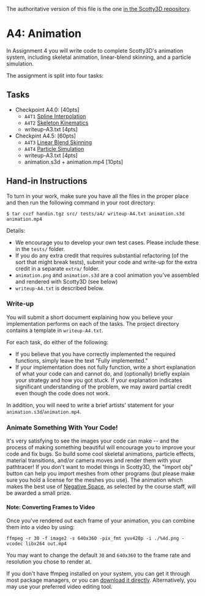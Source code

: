 The authoritative version of this file is the one [in the Scotty3D repository](https://github.com/CMU-Graphics/Scotty3D/blob/main/assignments/A4.md).

# A4: Animation

In Assignment 4 you will write code to complete Scotty3D's animation system, including skeletal animation, linear-blend skinning, and a particle simulation.

The assignment is split into four tasks:

## Tasks

- Checkpoint A4.0: [40pts]
	- `A4T1` [Spline Interpolation](A4/T1-splines.md)
	- `A4T2` [Skeleton Kinematics](A4/T2-skeleton.md)
	- writeup-A3.txt [4pts]
- Checkpint A4.5: [60pts]
	- `A4T3` [Linear Blend Skinning](A4/T3-skinning.md)
	- `A4T4` [Particle Simulation](A4/T4-particles.md)
	- writeup-A3.txt [4pts]
	- animation.s3d + animation.mp4 [10pts]


## Hand-in Instructions

To turn in your work, make sure you have all the files in the proper place and then run the following command in your root directory:
```
$ tar cvzf handin.tgz src/ tests/a4/ writeup-A4.txt animation.s3d animation.mp4
```

Details:
- We encourage you to develop your own test cases. Please include these in the `tests/` folder.
- If you do any extra credit that requires substantial refactoring (of the sort that might break tests), submit your code and write-up for the extra credit in a separate `extra/` folder.
- `animation.png` and `animation.s3d` are a cool animation you've assembled and rendered with Scotty3D (see below)
- `writeup-A4.txt` is described below.

### Write-up
You will submit a short document explaining how you believe your implementation performs on each of the tasks. The project directory contains a template in `writeup-A4.txt`.

For each task, do either of the following:
* If you believe that you have correctly implemented the required functions, simply leave the text "Fully implemented." 
* If your implementation does not fully function, write a short explanation of what your code can and cannot do, and (optionally) briefly explain your strategy and how you got stuck. If your explanation indicates significant understanding of the problem, we may award partial credit even though the code does not work.

In addition, you will need to write a brief artists' statement for your `animation.s3d`/`animation.mp4`.

### Animate Something With Your Code!
It's very satisfying to see the images your code can make -- and the process of making something beautiful will encourage you to improve your code and fix bugs.
So build some cool skeletal animations, particle effects, material transitions, and/or camera moves and render them with your pathtracer!
If you don't want to model things in Scotty3D, the "Import obj" button can help you import meshes from other programs (but please make sure you hold a license for the meshes you use).
The animation which makes the best use of [Negative Space](https://en.wikipedia.org/wiki/Negative_space), as selected by the course staff, will be awarded a small prize.

#### Note: Converting Frames to Video

Once you've rendered out each frame of your animation, you can combine them into a video by using:

`ffmpeg -r 30 -f image2 -s 640x360 -pix_fmt yuv420p -i ./%4d.png -vcodec libx264 out.mp4`

You may want to change the default `30` and `640x360` to the frame rate and resolution you chose to render at.

If you don't have ffmpeg installed on your system, you can get it through most package managers, or you can [download it directly](https://ffmpeg.org/download.html). Alternatively, you may use your preferred video editing tool.
